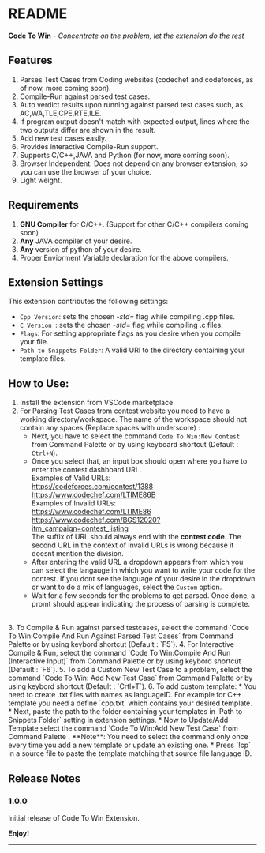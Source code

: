 # README

**Code To Win** - *Concentrate on the problem, let the extension do the rest*

## Features

1. Parses Test Cases from Coding websites (codechef and codeforces, as of now, more coming soon).
2. Compile-Run against parsed test cases.
3. Auto verdict results upon running against parsed test cases such, as AC,WA,TLE,CPE,RTE,ILE.
4. If program output doesn't match with expected output, lines where the two outputs differ are shown in the result.
5. Add new test cases easily.
6. Provides interactive Compile-Run support.
7. Supports C/C++,JAVA and Python (for now, more coming soon).
8. Browser Independent. Does not depend on any browser extension, so you can use the browser of your choice.
9. Light weight.

## Requirements

1. **GNU Compiler** for C/C++. (Support for other C/C++ compilers coming soon)
2. **Any** JAVA compiler of your desire.
3. **Any** version of python of your desire.
4. Proper Enviorment Variable declaration for the above compilers.

## Extension Settings
This extension contributes the following settings:

* `Cpp Version`: sets the chosen *-std=* flag while compiling .cpp files.
* `C Version `: sets the chosen *-std=* flag while compiling .c 
files.
* `Flags`: For setting appropriate flags as you desire when you compile your file.
* `Path to Snippets Folder`: A valid URI to the directory containing your template files.
## How to Use:

1. Install the extension from VSCode marketplace.
2. For Parsing Test Cases from contest website you need to have a working directory/workspace. The name of the workspace should not contain any spaces (Replace spaces with underscore) : 
   * Next, you have to select the command `Code To Win:New Contest` from Command Palette or by using keyboard shortcut (Default : `Ctrl+N`).
   * Once you select that, an input box should open where you have to enter the contest dashboard URL.  
   Examples of Valid URLs:    
   https://codeforces.com/contest/1388  
   https://www.codechef.com/LTIME86B  
   Examples of Invalid URLs:  
   https://www.codechef.com/LTIME86
   https://www.codechef.com/BGS12020?itm_campaign=contest_listing  
   The suffix of URL should always end with the **contest code**. 
   The second URL in the context of invalid URLs is wrong because it doesnt mention the division.  
   * After entering the valid URL a dropdown appears from which you can select the langauge in which you want to write your code for the contest. If you dont see the language of your desire in the dropdown or want to do a mix of languages, select the `Custom` option.
   * Wait for a few seconds for the problems to get parsed. Once done, a promt should appear indicating the process of parsing is complete.  
<br>  
3. To Compile & Run against parsed testcases, select the command `Code To Win:Compile And Run Against Parsed Test Cases` from Command Palette or by using keybord shortcut (Default : `F5`).
4. For Interactive Compile & Run, select the command `Code To Win:Compile And Run (Interactive Input)` from Command Palette or by using keybord shortcut (Default : `F6`).
5. To add a Custom New Test Case to a problem, select the command `Code To Win: Add New Test Case` from Command Palette or by using keybord shortcut (Default : `Crtl+T`).
6. To add custom template:  
   * You need to create .txt files with names as languageID. For example for C++ template you need a define `cpp.txt` which contains your desired template.    
   * Next, paste the path to the folder containing your templates
   in `Path to Snippets Folder` setting in extension settings.  
   * Now to Update/Add Template select the command `Code To Win:Add New Test Case` from Command Palette . **Note**: You need to select the command only once every time you add a new template or update an existing one.
   * Press `!cp` in a source file to paste the template matching that source file language ID.


## Release Notes

### 1.0.0

Initial release of Code To Win Extension.

**Enjoy!**

-----------------------------------------------------------------------------------------------------------


